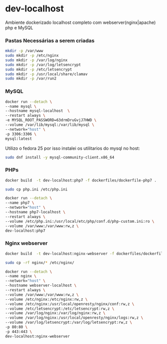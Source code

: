 # dev-localhost
Ambiente dockerizado localhost completo com webserver(nginx|apache) php e MySQL 

### Pastas Necessárias a serem criadas
```sh
mkdir -p /var/www
sudo mkdir -p /etc/nginx
sudo mkdir -p /var/log/nginx
sudo mkdir -p /var/log/letsencrypt
sudo mkdir -p /etc/letsencrypt
sudo mkdir -p /usr/local/share/clamav
sudo mkdir -p /var/run2
```

### MySQL
```sh
docker run --detach \
--name mysql \
--hostname mysql-localhost  \
--restart always \
-e MYSQL_ROOT_PASSWORD=63drmDruGvjJ7HWD \
--volume /var/lib/mysql:/var/lib/mysql \
--network="host" \
-p 3306:3306 \
mysql:latest
```
Utilizo o fedora 25 por isso instalei os utilitarios do mysql no host:
```sh
sudo dnf install -y mysql-community-client.x86_64
```

### PHPs
```sh
docker build  -t dev-localhost:php7 -f dockerfiles/dockerfile-php7 .

sudo cp php.ini /etc/php.ini

docker run --detach \
--name php7 \
--network="host" \
--hostname php7-localhost \
--restart always \
--volume /etc/php.ini:/usr/local/etc/php/conf.d/php-custom.ini:ro \
--volume /var/www:/var/www:rw,z \
dev-localhost:php7
```


### Nginx webserver
```sh
docker build  -t dev-localhost:nginx-webserver -f dockerfiles/dockerfile-nginx-module-pagespeed .

sudo cp -rf nginx/* /etc/nginx/

docker run --detach \
--name nginx \
--network="host" \
--hostname webserver-localhost \
--restart always \
--volume /var/www:/var/www:rw,z \
--volume /etc/nginx:/etc/nginx:rw,z \
--volume /etc/nginx:/usr/local/openresty/nginx/conf:rw,z \
--volume /etc/letsencrypt:/etc/letsencrypt:rw,z \
--volume /var/log/nginx:/var/log/nginx:rw,z \
--volume /var/log/nginx:/usr/local/openresty/nginx/logs:rw,z \
--volume /var/log/letsencrypt:/var/log/letsencrypt:rw,z \
-p 80:80 \
-p 443:443 \
dev-localhost:nginx-webserver
```
